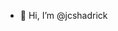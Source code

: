 - 👋 Hi, I’m @jcshadrick
<!---
- 👀 I’m interested in ...
- 🌱 I’m currently learning ...
- 💞️ I’m looking to collaborate on ...
- 📫 How to reach me ...
--->
<!---
jcshadrick/jcshadrick is a ✨ special ✨ repository because its `README.md` (this file) appears on your GitHub profile.
You can click the Preview link to take a look at your changes.
--->
